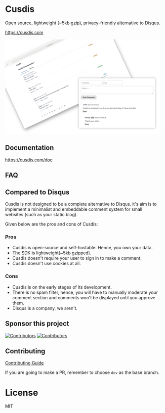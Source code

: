# Cusdis

Open source, lightweight (~5kb gzip), privacy-friendly alternative to Disqus.

https://cusdis.com

![](/public/landing.png)

## Documentation

https://cusdis.com/doc

## FAQ

## Compared to Disqus

Cusdis is not designed to be a complete alternative to Disqus. it's aim is to implement a minimalist and embeddable comment system for small websites (such as your static blog). 

Given below are the pros and cons of Cusdis:

### Pros

- Cusdis is open-source and self-hostable. Hence, you own your data.
- The SDK is lightweight(~5kb gzipped).
- Cusdis doesn't require your user to sign in to make a comment.
- Cusdis doesn't use cookies at all.

### Cons

- Cusdis is on the early stages of its development.
- There is no spam filter, hence, you will have to manually moderate your comment section and comments won't be displayed until you approve them.
- Disqus is a company, we aren't.

## Sponsor this project


[![Contributors](https://opencollective.com/cusdis/tiers/sponsors.svg)](https://opencollective.com/cusdis)
[![Contributors](https://opencollective.com/cusdis/tiers/backers.svg)](https://opencollective.com/cusdis)


## Contributing 

[Contributing Guide](https://cusdis.com/doc#/contributing)

If you are going to make a PR, remember to choose `dev` as the base branch.

# License

MIT
